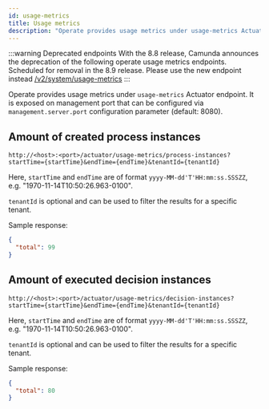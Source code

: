 ```yaml
---
id: usage-metrics
title: Usage metrics
description: "Operate provides usage metrics under usage-metrics Actuator endpoint. It is exposed on management port."
---
```


:::warning Deprecated endpoints
With the 8.8 release, Camunda announces the deprecation of the following operate usage metrics endpoints.
Scheduled for removal in the 8.9 release.
Please use the new endpoint instead [/v2/system/usage-metrics](../../../../apis-tools/orchestration-cluster-api-rest/specifications/get-usage-metrics.api.mdx)
:::

Operate provides usage metrics under `usage-metrics` Actuator endpoint. It is exposed on management port that can be configured via `management.server.port` configuration parameter (default: 8080).

## Amount of created process instances

```
http://<host>:<port>/actuator/usage-metrics/process-instances?startTime={startTime}&endTime={endTime}&tenantId={tenantId}
```

Here, `startTime` and `endTime` are of format `yyyy-MM-dd'T'HH:mm:ss.SSSZZ`, e.g. "1970-11-14T10:50:26.963-0100".

`tenantId` is optional and can be used to filter the results for a specific tenant.

Sample response:

```json
{
  "total": 99
}
```

## Amount of executed decision instances

```
http://<host>:<port>/actuator/usage-metrics/decision-instances?startTime={startTime}&endTime={endTime}&tenantId={tenantId}
```

Here, `startTime` and `endTime` are of format `yyyy-MM-dd'T'HH:mm:ss.SSSZZ`, e.g. "1970-11-14T10:50:26.963-0100".

`tenantId` is optional and can be used to filter the results for a specific tenant.

Sample response:

```json
{
  "total": 80
}
```
